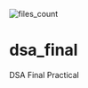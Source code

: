 ![files_count](https://img.shields.io/github/directory-file-count/PrasadDhend/dsa_final?style=for-the-badge)
# dsa_final
DSA Final Practical
